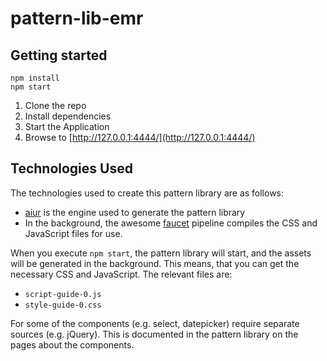 # pattern-lib-emr

## Getting started

    npm install
    npm start
    
 1. Clone the repo
 2. Install dependencies
 3. Start the Application
 4. Browse to [http://127.0.0.1:4444/](http://127.0.0.1:4444/)

## Technologies Used

The technologies used to create this pattern library are
as follows:

* [aiur](https://github.com/moonglum/aiur/) is the
engine used to generate the pattern library
* In the background, the awesome [faucet](https://www.faucet-pipeline.org/) pipeline compiles the CSS
and JavaScript files for use.

When you execute `npm start`, the pattern library will
start, and the assets will be generated in the
background. This means, that you can get the necessary
CSS and JavaScript. The relevant files are:

* `script-guide-0.js`
* `style-guide-0.css`

For some of the components (e.g. select, datepicker)
require separate sources (e.g. jQuery). This is
documented in the pattern library on the pages about
the components.